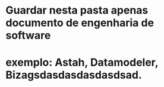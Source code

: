 # Guardar nesta pasta apenas documento de engenharia de software
# exemplo: Astah, Datamodeler, Bizagsdasdasdasdasdsad.
